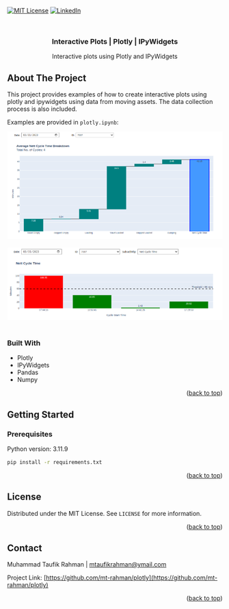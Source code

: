 <a id="readme-top"></a>

<!-- [![Contributors][contributors-shield]][contributors-url]
[![Forks][forks-shield]][forks-url]
[![Stargazers][stars-shield]][stars-url]
[![Issues][issues-shield]][issues-url] -->
[![MIT License][license-shield]][license-url]
[![LinkedIn][linkedin-shield]][linkedin-url]

<!-- PROJECT LOGO -->
<br />
<div align="center">
  <!-- <a href="https://github.com/mt-rahman/plotly">
    <img src="images/logo.png" alt="Logo" width="80" height="80">
  </a> -->

<h3 align="center">Interactive Plots | Plotly | IPyWidgets</h3>

  <p align="center">
    Interactive plots using Plotly and IPyWidgets
    <!-- <br />
    <a href="https://github.com/mt-rahman/plotly"><strong>Explore the docs »</strong></a>
    <br />
    <br />
    <a href="https://github.com/mt-rahman/plotly">View Demo</a>
    ·
    <a href="https://github.com/mt-rahman/plotly/issues/new?labels=bug&template=bug-report---.md">Report Bug</a>
    ·
    <a href="https://github.com/mt-rahman/plotly/issues/new?labels=enhancement&template=feature-request---.md">Request Feature</a> -->
  </p>
</div>


<!-- ABOUT THE PROJECT -->
## About The Project

<!-- [![Product Name Screen Shot][product-screenshot]](https://example.com) -->

This project provides examples of how to create interactive plots using plotly and ipywidgets using data from moving assets. The data collection process is also included.

Examples are provided in `plotly.ipynb`:

<div align="center">
    <img src="image.png">
    <br />
    <br />
    <img src="image-1.png">
    <br />
    <br />
</div>

### Built With

* Plotly
* IPyWidgets
* Pandas
* Numpy

<p align="right">(<a href="#readme-top">back to top</a>)</p>

<!-- GETTING STARTED -->
## Getting Started

### Prerequisites

Python version: 3.11.9
  ```sh
  pip install -r requirements.txt
  ```

<!-- ### Installation

1. Get a free API Key at [https://example.com](https://example.com)
2. Clone the repo
   ```sh
   git clone https://github.com/mt-rahman/plotly.git
   ```
3. Install NPM packages
   ```sh
   npm install
   ```
4. Enter your API in `config.js`
   ```js
   const API_KEY = 'ENTER YOUR API';
   ``` -->

<p align="right">(<a href="#readme-top">back to top</a>)</p>



<!-- USAGE EXAMPLES -->
<!-- ## Usage

Use this space to show useful examples of how a project can be used. Additional screenshots, code examples and demos work well in this space. You may also link to more resources.

_For more examples, please refer to the [Documentation](https://example.com)_

<p align="right">(<a href="#readme-top">back to top</a>)</p> -->

<!-- ROADMAP -->
<!-- ## Roadmap

- [ ] Feature 1
- [ ] Feature 2
- [ ] Feature 3
    - [ ] Nested Feature

See the [open issues](https://github.com/mt-rahman/plotly/issues) for a full list of proposed features (and known issues).

<p align="right">(<a href="#readme-top">back to top</a>)</p> -->

<!-- CONTRIBUTING -->
<!-- ## Contributing -->

<!-- Contributions are what make the open source community such an amazing place to learn, inspire, and create. Any contributions you make are **greatly appreciated**.

If you have a suggestion that would make this better, please fork the repo and create a pull request. You can also simply open an issue with the tag "enhancement".
Don't forget to give the project a star! Thanks again!

1. Fork the Project
2. Create your Feature Branch (`git checkout -b feature/AmazingFeature`)
3. Commit your Changes (`git commit -m 'Add some AmazingFeature'`)
4. Push to the Branch (`git push origin feature/AmazingFeature`)
5. Open a Pull Request

<p align="right">(<a href="#readme-top">back to top</a>)</p> -->

<!-- LICENSE -->
## License

Distributed under the MIT License. See `LICENSE` for more information.

<p align="right">(<a href="#readme-top">back to top</a>)</p>

<!-- CONTACT -->
## Contact

Muhammad Taufik Rahman | mtaufikrahman@ymail.com

Project Link: [https://github.com/mt-rahman/plotly](https://github.com/mt-rahman/plotly)

<p align="right">(<a href="#readme-top">back to top</a>)</p>

<!-- ACKNOWLEDGMENTS -->
<!-- ## Acknowledgments

* []()
* []()
* []()

<p align="right">(<a href="#readme-top">back to top</a>)</p> -->



<!-- MARKDOWN LINKS & IMAGES -->
<!-- https://www.markdownguide.org/basic-syntax/#reference-style-links -->
[contributors-shield]: https://img.shields.io/github/contributors/mt-rahman/plotly.svg?style=for-the-badge
[contributors-url]: https://github.com/mt-rahman/plotly/graphs/contributors
[forks-shield]: https://img.shields.io/github/forks/mt-rahman/plotly.svg?style=for-the-badge
[forks-url]: https://github.com/mt-rahman/plotly/network/members
[stars-shield]: https://img.shields.io/github/stars/mt-rahman/plotly.svg?style=for-the-badge
[stars-url]: https://github.com/mt-rahman/plotly/stargazers
[issues-shield]: https://img.shields.io/github/issues/mt-rahman/plotly.svg?style=for-the-badge
[issues-url]: https://github.com/mt-rahman/plotly/issues
[license-shield]: https://img.shields.io/github/license/mt-rahman/plotly.svg?style=for-the-badge
[license-url]: LICENSE
[linkedin-shield]: https://img.shields.io/badge/-LinkedIn-black.svg?style=for-the-badge&logo=linkedin&colorB=555
[linkedin-url]: https://linkedin.com/in/mtaufikrahman
[product-screenshot]: images/screenshot.png
[Next.js]: https://img.shields.io/badge/next.js-000000?style=for-the-badge&logo=nextdotjs&logoColor=white
[Next-url]: https://nextjs.org/
[React.js]: https://img.shields.io/badge/React-20232A?style=for-the-badge&logo=react&logoColor=61DAFB
[React-url]: https://reactjs.org/
[Vue.js]: https://img.shields.io/badge/Vue.js-35495E?style=for-the-badge&logo=vuedotjs&logoColor=4FC08D
[Vue-url]: https://vuejs.org/
[Angular.io]: https://img.shields.io/badge/Angular-DD0031?style=for-the-badge&logo=angular&logoColor=white
[Angular-url]: https://angular.io/
[Svelte.dev]: https://img.shields.io/badge/Svelte-4A4A55?style=for-the-badge&logo=svelte&logoColor=FF3E00
[Svelte-url]: https://svelte.dev/
[Laravel.com]: https://img.shields.io/badge/Laravel-FF2D20?style=for-the-badge&logo=laravel&logoColor=white
[Laravel-url]: https://laravel.com
[Bootstrap.com]: https://img.shields.io/badge/Bootstrap-563D7C?style=for-the-badge&logo=bootstrap&logoColor=white
[Bootstrap-url]: https://getbootstrap.com
[JQuery.com]: https://img.shields.io/badge/jQuery-0769AD?style=for-the-badge&logo=jquery&logoColor=white
[JQuery-url]: https://jquery.com
